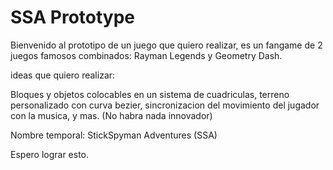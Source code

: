 # SSA Prototype
Bienvenido al prototipo de un juego que quiero realizar,
es un fangame de 2 juegos famosos combinados: Rayman Legends y Geometry Dash.

ideas que quiero realizar:

Bloques y objetos colocables en un sistema de cuadriculas, terreno personalizado con curva bezier, sincronizacion del movimiento del jugador con la musica, y mas. (No habra nada innovador)

Nombre temporal: StickSpyman Adventures (SSA)

Espero lograr esto.
